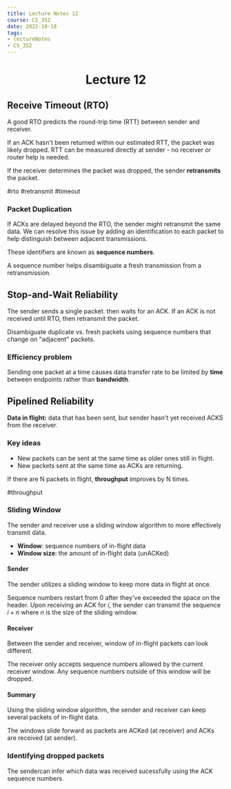 ```yaml
---
title: Lecture Notes 12
course: CS_352
date: 2022-10-18
tags: 
- lectureNotes
- CS_352
---
```


<center><h1>Lecture 12</h1></center>

## Receive Timeout (RTO)
A good RTO predicts the round-trip time (RTT) between sender and receiver. 

If an ACK hasn't been returned within our estimated RTT, the packet was likely dropped. RTT can be measured directly at sender - no receiver or router help is needed. 

If the receiver determines the packet was dropped, the sender **retransmits** the packet.

#rto #retransmit #timeout

### Packet Duplication
If ACKs are delayed beyond the RTO, the sender might retransmit the same data. We can resolve this issue by adding an identification to each packet to help distinguish between adjacent transmissions.

These identifiers are known as **sequence numbers**.

A sequence number helps disambiguate a fresh transmission from a retransmission.

## Stop-and-Wait Reliability

The sender sends a single packet. then waits for an ACK. If an ACK is not received until RTO, then retransmit the packet.

Disambiguate duplicate vs. fresh packets using sequence numbers that change on "adjacent" packets.

### Efficiency problem
Sending one packet at a time causes data transfer rate to be limited by **time** between endpoints rather than **bandwidth**.

## Pipelined Reliability
**Data in flight:** data that has been sent, but sender hasn't yet received ACKS from the receiver.

### Key ideas
- New packets can be sent at the same time as older ones still in flight.
- New packets sent at the same time as ACKs are returning.

If there are N packets in flight, **throughput** improves by N times.

#throughput

### Sliding Window
The sender and receiver use a sliding window algorithm to more effectively transmit data.

- **Window**: sequence numbers of in-flight data
- **Window size**: the amount of in-flight data (unACKed)

#### Sender
The sender utilizes a sliding window to keep more data in flight at once.

Sequence numbers restart from 0 after they've exceeded the space on the header.
Upon receiving an ACK for $i$, the sender can transmit the sequence $i+n$ where $n$ is the size of the sliding window.

#### Receiver
Between the sender and receiver, window of in-flight packets can look different.

The receiver only accepts sequence numbers allowed by the current receiver window. Any sequence numbers outside of this window will be dropped.

#### Summary
Using the sliding window algorithm, the sender and receiver can keep several packets of in-flight data.

The windows slide forward as packets are ACKed (at receiver) and ACKs are received (at sender).

### Identifying dropped packets
The sendercan infer which data was received sucessfully using the ACK sequence numbers.